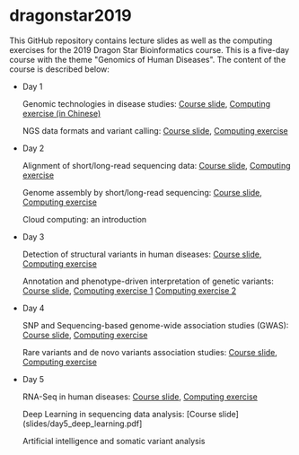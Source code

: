 # dragonstar2019

This GitHub repository contains lecture slides as well as the computing exercises for the 2019 Dragon Star Bioinformatics course. This is a five-day course with the theme "Genomics of Human Diseases". The content of the course is described below:

- Day 1

    Genomic technologies in disease studies: [Course slide](slides/day1_genetics_technology.pdf), [Computing exercise (in Chinese)](https://github.com/WGLab/dragonstar2019/tree/master/day1_linux)
    
    NGS data formats and variant calling: [Course slide](slides/day1_data_format_variant_call.pdf), [Computing exercise](https://github.com/WGLab/dragonstar2019/tree/master/day1_bam_vcf)

- Day 2

    Alignment of short/long-read sequencing data: [Course slide](slides/day2_alignment_lecture.pdf), [Computing exercise](https://github.com/WGLab/dragonstar2019/tree/master/day2_alignment)
    
    Genome assembly by short/long-read sequencing: [Course slide](slides/day2_genome_assembly.pdf), [Computing exercise](https://github.com/WGLab/dragonstar2019/tree/master/day2_assembly)
    
    Cloud computing: an introduction

- Day 3

    Detection of structural variants in human diseases: [Course slide](slides/day3_structural_variants.pdf), [Computing exercise](https://github.com/WGLab/dragonstar2019/tree/master/day3_SV)
    
    Annotation and phenotype-driven interpretation of genetic variants: [Course slide](slides/day3_annovar_phenolyzer.pdf), [Computing exercise 1](https://github.com/WGLab/dragonstar2019/tree/master/day3_annotation) [Computing exercise 2](https://github.com/WGLab/dragonstar2019/tree/master/day3_phenotype)

- Day 4

    SNP and Sequencing-based genome-wide association studies (GWAS): [Course slide](slides/day4_GWAS_seqGWAS.pdf), [Computing exercise](https://github.com/WGLab/dragonstar2019/tree/master/day4_gwas)
    
    Rare variants and de novo variants association studies: [Course slide](slides/day4_rare_denovo_variants.pdf), [Computing exercise](https://github.com/WGLab/dragonstar2019/tree/master/day4_denovo)
    
- Day 5

    RNA-Seq in human diseases: [Course slide](slides/day5_rnaseq.pdf), [Computing exercise](https://github.com/WGLab/dragonstar2019/tree/master/day5_RNAseq)
    
    Deep Learning in sequencing data analysis: [Course slide](slides/day5_deep_learning.pdf]

    Artificial intelligence and somatic variant analysis
